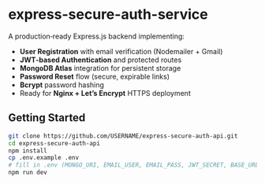 # express-secure-auth-service

A production‑ready Express.js backend implementing:

- **User Registration** with email verification (Nodemailer + Gmail)  
- **JWT‑based Authentication** and protected routes  
- **MongoDB Atlas** integration for persistent storage  
- **Password Reset** flow (secure, expirable links)  
- **Bcrypt** password hashing  
- Ready for **Nginx + Let’s Encrypt** HTTPS deployment

## Getting Started

```bash
git clone https://github.com/USERNAME/express-secure-auth-api.git
cd express-secure-auth-api
npm install
cp .env.example .env
# fill in .env (MONGO_URI, EMAIL_USER, EMAIL_PASS, JWT_SECRET, BASE_URL)
npm run dev
